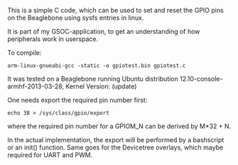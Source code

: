 This is a simple C code, which can be used to set and reset the GPIO pins on the Beaglebone using sysfs entries in linux.

It is part of my GSOC-application, to get an understanding of how peripherals work in userspace.

To compile:

`arm-linux-gnueabi-gcc -static -o gpiotest.bin gpiotest.c`

It was tested on a Beaglebone running Ubuntu distribution 12.10-console-armhf-2013-03-28, Kernel Version: (update)

One needs export the required pin number first:

`echo 38 > /sys/class/gpio/export`

where the required pin number for a GPIOM_N can be derived by M*32 + N. 

In the actual implementation, the export will be performed by a bashscript or an init() function. Same goes for the
Devicetree overlays, which maybe required for UART and PWM.

